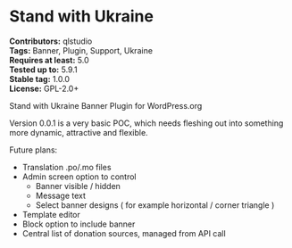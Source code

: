 # Stand with Ukraine #
**Contributors:** qlstudio  
**Tags:** Banner, Plugin, Support, Ukraine  
**Requires at least:** 5.0  
**Tested up to:** 5.9.1  
**Stable tag:** 1.0.0     
**License:** GPL-2.0+  

Stand with Ukraine Banner Plugin for WordPress.org

Version 0.0.1 is a very basic POC, which needs fleshing out into something more dynamic, attractive and flexible.

Future plans:

- Translation .po/.mo files
- Admin screen option to control
	- Banner visible / hidden
	- Message text
	- Select banner designs ( for example horizontal / corner triangle )
- Template editor
- Block option to include banner
- Central list of donation sources, managed from API call
